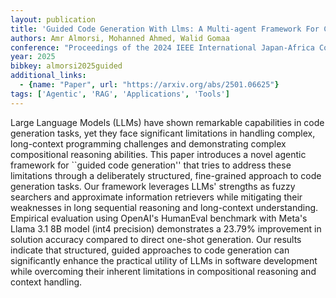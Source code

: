 ```yaml
---
layout: publication
title: 'Guided Code Generation With Llms: A Multi-agent Framework For Complex Code Tasks'
authors: Amr Almorsi, Mohanned Ahmed, Walid Gomaa
conference: "Proceedings of the 2024 IEEE International Japan-Africa Conference on Electronics communications and Computations (JAC ECC)"
year: 2025
bibkey: almorsi2025guided
additional_links:
  - {name: "Paper", url: "https://arxiv.org/abs/2501.06625"}
tags: ['Agentic', 'RAG', 'Applications', 'Tools']
---
```

Large Language Models (LLMs) have shown remarkable capabilities in code
generation tasks, yet they face significant limitations in handling complex,
long-context programming challenges and demonstrating complex compositional
reasoning abilities. This paper introduces a novel agentic framework for
``guided code generation'' that tries to address these limitations through a
deliberately structured, fine-grained approach to code generation tasks. Our
framework leverages LLMs' strengths as fuzzy searchers and approximate
information retrievers while mitigating their weaknesses in long sequential
reasoning and long-context understanding. Empirical evaluation using OpenAI's
HumanEval benchmark with Meta's Llama 3.1 8B model (int4 precision)
demonstrates a 23.79% improvement in solution accuracy compared to direct
one-shot generation. Our results indicate that structured, guided approaches to
code generation can significantly enhance the practical utility of LLMs in
software development while overcoming their inherent limitations in
compositional reasoning and context handling.
